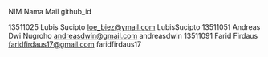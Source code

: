 NIM			Nama					Mail						github_id

13511025	Lubis Sucipto			loe_biez@ymail.com			LubisSucipto
13511051 	Andreas Dwi Nugroho		andreasdwin@gmail.com		andreasdwin
13511091	Farid Firdaus			faridfirdaus17@gmail.com	faridfirdaus17